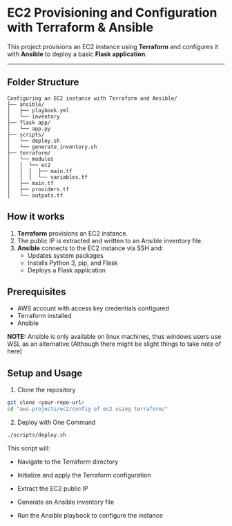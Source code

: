 # EC2 Provisioning and Configuration with Terraform & Ansible

This project provisions an EC2 instance using **Terraform** and configures it with **Ansible** to deploy a basic **Flask application**.

---

##  Folder Structure
```
Configuring an EC2 instance with Terraform and Ansible/
├── ansible/
│   ├── playbook.yml
│   └── inventory
├── flask app/
│   └── app.py
├── scripts/
│   └── deploy.sh
│   └── generate_inventory.sh
├── terraform/
│   └── modules
│   │  └── ec2
│   │  │  ├── main.tf
│   │  │  └── variables.tf
│   ├── main.tf
│   ├── providers.tf
│   └── outputs.tf
```

##  How it works
1. **Terraform** provisions an EC2 instance.
2. The public IP is extracted and written to an Ansible inventory file.
3. **Ansible** connects to the EC2 instance via SSH and:
   - Updates system packages
   - Installs Python 3, pip, and Flask
   - Deploys a Flask application
  
  
## Prerequisites
- AWS account with access key credentials configured
- Terraform installed
- Ansible

**NOTE:** Ansible is only available on linux machines, thus windows users use WSL as an alternative.(Although there might be slight things to take note of here)
 
## Setup and Usage
1. Clone the repository

```bash
git clone <your-repo-url>
cd "aws-projects/ec2/config of ec2 using terraform/"
```
2. Deploy with One Command
   
```bash
./scripts/deploy.sh
```
This script will:

- Navigate to the Terraform directory

- Initialize and apply the Terraform configuration

- Extract the EC2 public IP

- Generate an Ansible inventory file

- Run the Ansible playbook to configure the instance














